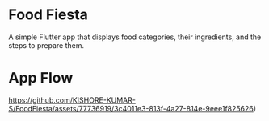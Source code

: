# Food Fiesta

A simple Flutter app that displays food categories, their ingredients, and the steps to prepare them.
# App Flow

https://github.com/KISHORE-KUMAR-S/FoodFiesta/assets/77736919/3c4011e3-813f-4a27-814e-9eee1f825626)
